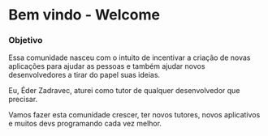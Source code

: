 # Bem vindo - Welcome

### Objetivo

Essa comunidade nasceu com o intuito de incentivar a criação de novas aplicações para ajudar as pessoas e também ajudar novos desenvolvedores a tirar do papel suas ideias. 

Eu, Éder Zadravec, aturei como tutor de qualquer desenvolvedor que precisar.

Vamos fazer esta comunidade crescer, ter novos tutores, novos aplicativos e muitos devs programando cada vez melhor.
